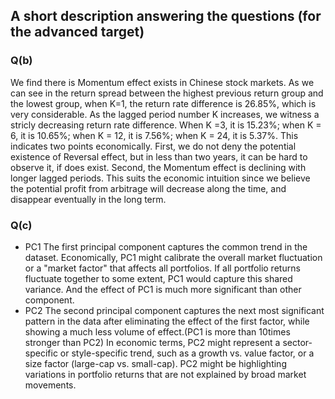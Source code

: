## A short description answering the questions (for the advanced target)
### Q(b)

We find there is Momentum effect exists in Chinese stock markets.
As we can see in the return spread between the highest previous return group and the lowest group, when K=1, the return rate difference is 26.85%, which is very considerable. As the lagged period number K increases, we witness a stricly decreasing return rate difference. When K =3, it is 15.23%; when K = 6, it is 10.65%; when K = 12, it is 7.56%; when K = 24, it is 5.37%. This indicates two points economically. First, we do not deny the potential existence of Reversal effect, but in less than two years, it can be hard to observe it, if does exist. Second, the Momentum effect is declining with longer lagged periods. This suits the economic intuition since we believe the potential profit from arbitrage will decrease along the time, and disappear eventually in the long term.


### Q(c)

- PC1
The first principal component captures the common trend in the dataset.
Economically, PC1 might calibrate the overall market fluctuation or a "market factor" that affects all portfolios.
If all portfolio returns fluctuate together to some extent, PC1 would capture this shared variance. And the effect of PC1 is much more significant than other component.
- PC2
The second principal component captures the next most significant pattern in the data after eliminating the effect of the first factor, while showing a much less volume of effect.(PC1 is more than 10times stronger than PC2)
In economic terms, PC2 might represent a sector-specific or style-specific trend, such as a growth vs. value factor, or a size factor (large-cap vs. small-cap).
PC2 might be highlighting variations in portfolio returns that are not explained by broad market movements.
